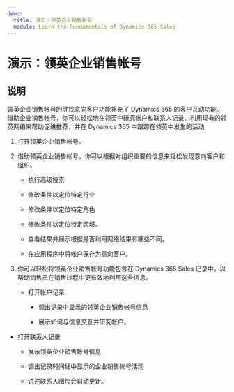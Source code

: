 ```yaml
---
demo:
  title: 演示：领英企业销售帐号
  module: Learn the Fundamentals of Dynamics 365 Sales
---
```


# 演示：领英企业销售帐号

## 说明

领英企业销售帐号的寻找意向客户功能补充了 Dynamics 365 的客户互动功能。 借助企业销售帐号，你可以轻松地在领英中研究帐户和联系人记录、利用现有的领英网络来帮助促进推荐，并在 Dynamics 365 中跟踪在领英中发生的活动 

1. 打开领英企业销售帐号。 

2. 借助领英企业销售帐号，你可以根据对组织重要的信息来轻松发现意向客户和组织。 

    - 执行高级搜索

    - 修改条件以定位特定行业

    - 修改条件以定位特定角色

    - 修改条件以定位特定区域。 

    - 查看结果并展示根据是否利用网络结果有哪些不同。 

    - 在应用程序中将帐户保存为意向客户。 

3. 你可以轻松将领英企业销售帐号功能包含在 Dynamics 365 Sales 记录中，以帮助销售员在销售过程中更有效地利用这些信息。 

    - 打开帐户记录

        - 调出记录中显示的领英企业销售帐号信息

        - 展示如何与信息交互并研究帐户。 

- 打开联系人记录

    - 展示领英企业销售帐号信息

    - 调出记录时间线中显示的企业销售帐号活动

    - 讲述联系人图片会自动更新。 
